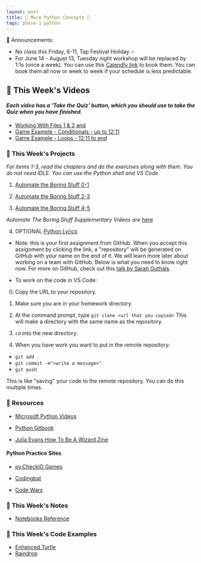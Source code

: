 ```yaml
---
layout: post
title: 🐍 More Python Concepts 🐍
tags: phase-1 python
---
```

📣 Announcements:
- No class this Friday, 6-11, Tap Festival Holiday 🎶
- For June 14 - August 13, Tuesday night workshop will be replaced by 1:1s (once a week). You can use this [Calendly link](https://calendly.com/rebecca-momentum/momentum-pt-1-1-w-rebecca?month=2021-06&diagnostics=1&date=2021-06-14) to book them. You can book them all now or week to week if your schedule is less predictable.


## 🎥 This Week's Videos
#### _Each video has a 'Take the Quiz' button, which you should use to take the Quiz when you have finished._
- [Working With Files 1 & 2](https://www.loom.com/share/26ba4caf3a624915a237191a528153f2?sharedAppSource=personal_library) [and](https://www.loom.com/share/d20058171e6f4ece82e3383621b203f1?sharedAppSource=personal_library)
-  [Game Example - Conditionals - up to 12:11](https://www.loom.com/share/72bd58ad7a264b78bcd5a3ab94659735?sharedAppSource=personal_library)
- [Game Example - Loops - 12:11 to end](https://www.loom.com/share/72bd58ad7a264b78bcd5a3ab94659735?sharedAppSource=personal_library)


### 🎯  This Week's Projects
_For items 1-3, read the chapters and do the exercises along with them. You *do not need IDLE*. You can use the Python shell and VS Code._

1. [Automate the Boring Stuff 0-1](https://automatetheboringstuff.com/2e/chapter0/)

2. [Automate the Boring Stuff 2-3](https://automatetheboringstuff.com/2e/chapter2/)

3. [Automate the Boring Stuff 4-5](https://automatetheboringstuff.com/2e/chapter4/)

_Automate The Boring Stuff Supplementary Videos are_ [here](https://www.youtube.com/playlist?list=PL0-84-yl1fUnRuXGFe_F7qSH1LEnn9LkW)

4. OPTIONAL [Python Lyrics](https://classroom.github.com/a/gBIUQE9t)
- Note: this is your first assignment from GitHub. When you accept this assignment by clicking the link, a "repository" will be generated on GitHub with your name on the end of it. We will learn more later about working on a team with GitHub. Below is what you need to know right now. For more on GitHub, check out this [talk by Sarah Guthals](https://channel9.msdn.com/Events/Start-Dev-Change/Start-Dev-Change/Introduction-to-GitHub). 

- To work on the code in VS Code:

0. Copy the URL to your repository.

1. Make sure you are in your homework directory.

2. At the command prompt, type
`git clone <url that you copied>`
This will make a directory with the same name as the repository.

3. `cd` into the new directory.

4. When you have work you want to put in the remote repository:
- `git add .`
- `git commit -m"<write a message>"`
- `git push`

This is like "saving" your code to the remote repository. You can do this multiple times.


### 🔖 Resources

* [Microsoft Python Videos](https://www.youtube.com/playlist?list=PLlrxD0HtieHhS8VzuMCfQD4uJ9yne1mE6)

* [Python Gitbook](https://erlerobotics.gitbooks.io/erle-robotics-learning-python-gitbook-free/content/first_steps/README.html)

* [Julia Evans How To Be A Wizard Zine](https://jvns.ca/wizard-zine.pdf)

#### Python Practice Sites

* [py.CheckiO Games](https://py.checkio.org/)

* [Codingbat](https://codingbat.com/python)

* [Code Wars](https://www.codewars.com/?language=python)


### 📝 This Week's Notes

- [Notebooks Reference](https://github.com/momentumlearn/code-examples/tree/main/python/intro-notebooks)

### 👾 This Week's Code Examples
- [Enhanced Turtle](https://github.com/momentum-pt-team-2/examples/blob/main/turtle_list.py)
- [Raindrop](https://github.com/momentum-pt-team-2/examples/blob/main/raindrop.py)